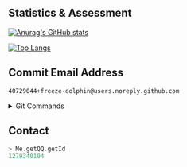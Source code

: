 <!--
**freeze-dolphin/freeze-dolphin** is a ✨ _special_ ✨ repository because its `README.md` (this file) appears on your GitHub profile.

### Hi there 👋

Here are some ideas to get you started:

- 🔭 I’m currently working on ...
- 🌱 I’m currently learning ...
- 👯 I’m looking to collaborate on ...
- 🤔 I’m looking for help with ...
- 💬 Ask me about ...
- 📫 How to reach me: ...
- 😄 Pronouns: ...
- ⚡ Fun fact: ...
-->

<!--
### Dashboard for visitors
[:package:] [Maven repository of me](https://github.com/freeze-dolphin/maven-repository)

### Third-party websites quick visit
[<img src=https://www.herokucdn.com/favicons/favicon.ico height=16 weight=16 align=center>] [Heroku](https://www.heroku.com/)  
[<img src=https://gitpod.io/images/gitpod-196x196.png height=16 weight=16 align=center>] [GitPod](https://www.gitpod.io/)

-->

## Statistics & Assessment

[![Anurag's GitHub stats](https://github-readme-stats.vercel.app/api?username=freeze-dolphin&hide_border=true&show_icons=true&count_private=true&theme=tokyonight)](https://github.com/anuraghazra/github-readme-stats)

<!--

[![Anurag's GitHub stats](https://github-readme-stats.vercel.app/api?username=freeze-dolphin&theme=algolia)](https://github.com/anuraghazra/github-readme-stats)

-->

[![Top Langs](https://github-readme-stats.vercel.app/api/top-langs/?username=freeze-dolphin&layout=compact&hide_border=true&show_icons=true&card_width=445&theme=tokyonight)](https://github.com/anuraghazra/github-readme-stats)

## Commit Email Address

`
40729044+freeze-dolphin@users.noreply.github.com
`

<details>
  <summary>Git Commands</summary>



```
git config user.email "40729044+freeze-dolphin@users.noreply.github.com"
```

```
git config --global user.email "40729044+freeze-dolphin@users.noreply.github.com"
```

</details>

<!--

### About Me

<details>
  <summary>My Programming History</summary>

I've started programming since 2014, the reason for starting programming is that I just wanted to create my program and share them with my classmates and friends.

I firstly learned `Scratch` as I was studying at primary school at that time and I couldn't understand complex codes. After several weeks' practicing, I thought I've truly mastered it and started programming my own games. However, I didn't share them with anyone for some reasons.

Then I wanted to learn `Java` because I fell in love with `Minecraft` and I wanted to write a `mod` for it. But the configuration of `JDK` confused me and finally I went to learn `Batch` just because the building script of a simple project I saw was written in it. From this time I started programming in codes.

After the graduation of the primary school, I wanted to pickup `Java`. Reading the tutorials of `Java` still puzzled me so I went to lookup tutorials for writing `spigot` plug-ins (which is known as the `minecraft` server plug-ins). Gradually I began to master it.

Writing non-dependent `spigot` plug-ins was my original goal, but I realized that it could be very difficult to add 'new' items to `minecraft`, so I turned to programming `Slimefun` 3rd-party extensions and there have been some repositories of my projects that you can find on `github`.

Now I decided to take up learning `Rust` since `Java` programs run very slowly due to its `JVM` mechanisms. Originally I wanted to learn `C++` or `CSharp` but they are still difficult for me since I don't have any teacher there for me. Then I found the language `Rust` which has many advantages of both `C++` and `CSharp`. Though it is said to be hard to learn, I still started learning it by watching tutorial videos.

`Python` is my next goal, and I will learn it in my formal senior-high-school courses.

</details>

-->

## Contact

```scala
> Me.getQQ.getId
1279340104
```
